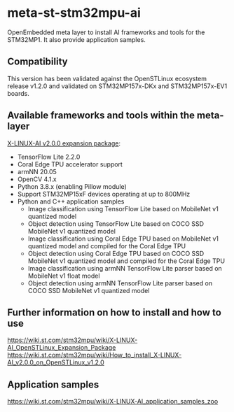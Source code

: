 # meta-st-stm32mpu-ai
OpenEmbedded meta layer to install AI frameworks and tools for the STM32MP1.
It also provide application samples.

## Compatibility
This version has been validated against the OpenSTLinux ecosystem release v1.2.0 and validated on STM32MP157x-DKx and STM32MP157x-EV1 boards.

## Available frameworks and tools within the meta-layer
[X-LINUX-AI v2.0.0 expansion package](https://wiki.st.com/stm32mpu/wiki/X-LINUX-AI_OpenSTLinux_Expansion_Package):
* TensorFlow Lite 2.2.0
* Coral Edge TPU accelerator support
* armNN 20.05
* OpenCV 4.1.x
* Python 3.8.x (enabling Pillow module)
* Support STM32MP15xF devices operating at up to 800MHz
* Python and C++ application samples
  * Image classification using TensorFlow Lite based on MobileNet v1 quantized model
  * Object detection using TensorFlow Lite based on COCO SSD MobileNet v1 quantized model
  * Image classification using Coral Edge TPU based on MobileNet v1 quantized model and compiled for the Coral Edge TPU
  * Object detection using Coral Edge TPU based on COCO SSD MobileNet v1 quantized model and compiled for the Coral Edge TPU
  * Image classification using armNN TensorFlow Lite parser based on MobileNet v1 float model
  * Object detection using armNN TensorFlow Lite parser based on COCO SSD MobileNet v1 quantized model

## Further information on how to install and how to use
<https://wiki.st.com/stm32mpu/wiki/X-LINUX-AI_OpenSTLinux_Expansion_Package>
<https://wiki.st.com/stm32mpu/wiki/How_to_install_X-LINUX-AI_v2.0.0_on_OpenSTLinux_v1.2.0>

## Application samples
<https://wiki.st.com/stm32mpu/wiki/X-LINUX-AI_application_samples_zoo>
